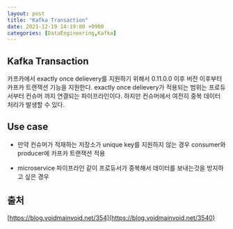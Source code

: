 ```yaml
---
layout: post
title: "Kafka Transaction"
date: 2021-12-19 14:19:00 +0900
categories: [DataEngineering,Kafka]
---
```


## Kafka Transaction

카프카에서 exactly once delievery를 지원하기 위해서 0.11.0.0 이후 버전 이후부터 카프카 트랜잭션 기능을 지원한다. exactly once delievery가 적용되는 범위는 프로듀서부터 컨슈머 까지 연결되는 파이프라인이다. 하지만 컨슈머에서 여전히 중복 데이터 처리가 발생할 수 있다.

## Use case

- 만약 컨슈머가 적재하는 저장소가 unique key를 지원하지 않는 경우 consumer와 producer에 카프카 트랜잭션 적용

- microservice 파이프라인 같이 프로듀서가 중복해서 데이터를 보내는것을 방지하고 싶은 경우

## 출처
[https://blog.voidmainvoid.net/354](https://blog.voidmainvoid.net/3540)

